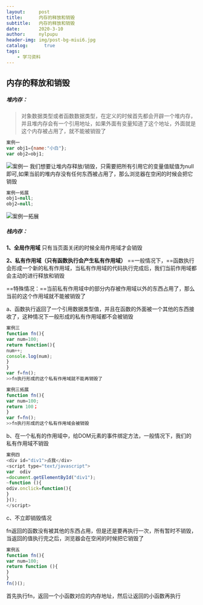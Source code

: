 ```yaml
---
layout:     post
title:      内存的释放和销毁
subtitle:   内存的释放和销毁
date:       2020-3-10
author:     nylpupu
header-img: img/post-bg-miui6.jpg
catalog: 	  true
tags:
    - 学习资料
---
```


## 内存的释放和销毁
##### 堆内存：
>对象数据类型或者函数数据类型，在定义的时候首先都会开辟一个堆内存，并且堆内存会有一个引用地址，如果外面有变量知道了这个地址，外面就是这个内存被占用了，就不能被销毁了

```javascript
案例一
var obj1={name:"小白"};
var obj2=obj1;
```
![案例一](https://img-blog.csdnimg.cn/20200412020611661.png?x-oss-process=image/watermark,type_ZmFuZ3poZW5naGVpdGk,shadow_10,text_aHR0cHM6Ly9ibG9nLmNzZG4ubmV0L3lpbGluZ3B1cHU=,size_16,color_FFFFFF,t_70)
我们想要让堆内存释放/销毁，只需要把所有引用它的变量值赋值为null即可,如果当前的堆内存没有任何东西被占用了，那么浏览器在空闲的时候会把它销毁

```javascript
案例一拓展
obj1=null;
obj2=null;
```
![案例一拓展](https://img-blog.csdnimg.cn/2020041202071134.jpg?x-oss-process=image/watermark,type_ZmFuZ3poZW5naGVpdGk,shadow_10,text_aHR0cHM6Ly9ibG9nLmNzZG4ubmV0L3lpbGluZ3B1cHU=,size_16,color_FFFFFF,t_70)
##### 栈内存：
**1、全局作用域**
只有当页面关闭的时候全局作用域才会销毁

**2、私有作用域（只有函数执行会产生私有作用域）**
==一般情况下，==函数执行会形成一个新的私有作用域，当私有作用域的代码执行完成后，我们当前作用域都会主动的进行释放和销毁

==特殊情况：==当前私有作用域中的部分内存被作用域以外的东西占用了，那么当前的这个作用域就不能被销毁了

a、函数执行返回了一个引用数据类型值，并且在函数的外面被一个其他的东西接收了，这种情况下一般形成的私有作用域都不会被销毁

```javascript
案例三
function fn(){
var num=100;
return function(){
num++;
console.log(num);
}
}
var f=fn();
>>fn执行形成的这个私有作用域就不能再销毁了
```

```javascript
案例三拓展
function fn(){
var num=100;
return 100；
}
var f=fn();
>>fn执行形成的这个私有作用域会被销毁
```

b、在一个私有的作用域中，给DOM元素的事件绑定方法，一般情况下，我们的私有作用域不销毁

```javascript
案例四
<div id="div1">点我</div>
<script type="text/javascript">
var  odiv
=document.getElementById("div1");
~function (){
odiv.onclick=function(){
}
}();
</script>
```
c、不立即销毁情况

fn返回的函数没有被其他的东西占用，但是还是要再执行一次，所有暂时不销毁，当返回的值执行完之后，浏览器会在空闲的时候把它销毁了

```javascript
案例五
function fn(){
var num=100;
return function (){
}
}
fn()();
```
首先执行fn，返回一个小函数对应的内存地址，然后让返回的小函数再执行
